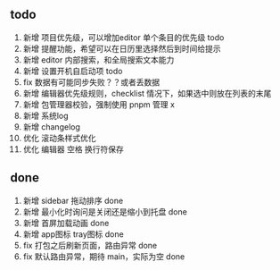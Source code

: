 ## todo

1. 新增 项目优先级，可以增加editor 单个条目的优先级 todo
2. 新增 提醒功能，希望可以在日历里选择然后到时间给提示
3. 新增 editor 内部搜索，和全局搜索文本能力
4. 新增 设置开机自启动项 todo
5. fix 数据有可能同步失败？？或者丢数据
6. 新增 编辑器优先级规则，checklist 情况下，如果选中则放在列表的末尾
7. 新增 包管理器校验，强制使用 pnpm 管理 x
8. 新增 系统log
9. 新增 changelog
10. 优化 滚动条样式优化
11. 优化 编辑器 空格 换行符保存

## done

1.  新增 sidebar 拖动排序 done
2.  新增 最小化时询问是关闭还是缩小到托盘 done
3.  新增 首屏加载动画 done
4.  新增 app图标 tray图标 done
5.  fix 打包之后刷新页面，路由异常 done
6.  fix 默认路由异常，期待 main，实际为空 done
